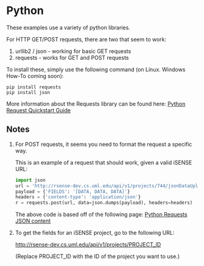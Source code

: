 Python
=====

These examples use a variety of python libraries.

For HTTP GET/POST requests, there are two that seem to work:

1. urllib2 / json - working for basic GET requests
2. requests - works for GET and POST requests

To install these, simply use the following command (on Linux. Windows How-To coming soon):

```
pip install requests
pip install json
```

More information about the Requests library can be found here:
[Python Request Quickstart Guide](http://docs.python-requests.org/en/latest/user/quickstart/)

Notes
---------

1. For POST requests, it seems you need to format the request a specific way.

   This is an example of a request that should work, given a valid iSENSE URL:

    ```python
    import json
    url = 'http://rsense-dev.cs.uml.edu/api/v1/projects/744/jsonDataUpload'
    payload = {'FIELDS': '[DATA, DATA, DATA]'}
    headers = {'content-type': 'application/json'}
    r = requests.post(url, data=json.dumps(payload), headers=headers)
    ```

    The above code is based off of the following page:
    [Python Requests JSON content](http://docs.python-requests.org/en/latest/user/quickstart/#json-response-content)

2. To get the fields for an iSENSE project, go to the following URL:

    http://rsense-dev.cs.uml.edu/api/v1/projects/PROJECT_ID

    (Replace PROJECT_ID with the ID of the project you want to use.)